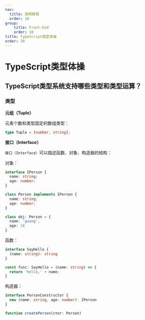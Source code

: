 ```yaml
---
nav:
  title: 简明教程
  order: 10
group:
	title: Front-End
	order: 10
title: TypeScript类型体操
order: 30
---
```


# TypeScript类型体操

## TypeScript类型系统支持哪些类型和类型运算？

### 类型

**元组（Tuple）**

元素个数和类型固定的数组类型：

```typescript
type Tuple = [number, string];
```

**接口（Interface）**

`接口（Interface）`可以描述函数、对象、构造器的结构：

对象：

```typescript
interface IPerson {
  name: string;
  age: number;
}

class Person implements IPerson {
  name: string;
  age: number;
}

class obj: Person = {
  name: 'guang',
  age: 18
}
```

函数：

```typescript
interface SayHello {
  (name: string): string
}

const func: SayHello = (name: string) => {
  return 'hello,' + name;
}
```

构造器：

```typescript
interface PersonConstructor {
  new (name: string, age: number): IPerson
}

function createPerson(ctor: Person)
```

